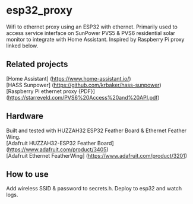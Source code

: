 # esp32_proxy
Wifi to ethernet proxy using an ESP32 with ethernet. Primarily used to access service interface on SunPower PVS5 & PVS6 residential solar monitor to integrate with Home Assistant. Inspired by Raspberry Pi proxy linked below.

## Related projects
[Home Assistant] (https://www.home-assistant.io/)  
[HASS Sunpower] (https://github.com/krbaker/hass-sunpower)  
[Raspberry Pi ethernet proxy {PDF}] (https://starreveld.com/PVS6%20Access%20and%20API.pdf)  

## Hardware
Built and tested with HUZZAH32 ESP32 Feather Board & Ethernet Feather Wing.  
[Adafruit HUZZAH32-ESP32 Feather Board] (https://www.adafruit.com/product/3405)  
[Adafruit Ethernet FeatherWing] (https://www.adafruit.com/product/3201)  

## How to use
Add wireless SSID & password to secrets.h. Deploy to esp32 and watch logs.
